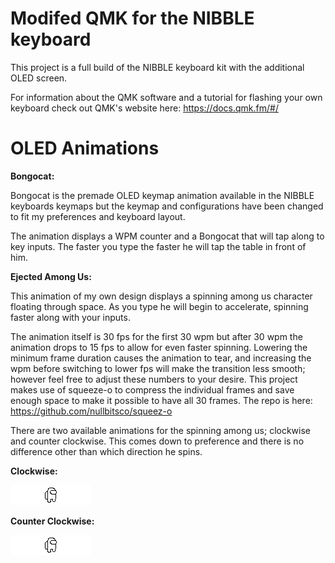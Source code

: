 # Modifed QMK for the NIBBLE keyboard
This project is a full build of the NIBBLE keyboard kit with the additional OLED screen.

For information about the QMK software and a tutorial for flashing your own keyboard check out QMK's website here: https://docs.qmk.fm/#/
# OLED Animations
**Bongocat:**

Bongocat is the premade OLED keymap animation available in the NIBBLE keyboards keymaps but the keymap and configurations have been changed to fit my preferences and keyboard layout.

The animation displays a WPM counter and a Bongocat that will tap along to key inputs. The faster you type the faster he will tap the table in front of him.

**Ejected Among Us:**

This animation of my own design displays a spinning among us character floating through space. As you type he will begin to accelerate, spinning faster along with your inputs.

The animation itself is 30 fps for the first 30 wpm but after 30 wpm the animation drops to 15 fps to allow for even faster spinning. Lowering the minimum frame duration causes the animation to tear, and increasing the wpm before switching to lower fps will make the transition less smooth; however feel free to adjust these numbers to your desire.
This project makes use of squeeze-o to compress the individual frames and save enough space to make it possible to have all 30 frames. The repo is here: https://github.com/nullbitsco/squeez-o

There are two available animations for the spinning among us; clockwise and counter clockwise. This comes down to preference and there is no difference other than which direction he spins.

**Clockwise:**

![Clockwise](https://github.com/swimwater/bennibble/blob/master/Among%20Us%20Animation/clockwise.gif)

**Counter Clockwise:**

![Counter Clockwise](https://github.com/swimwater/bennibble/blob/master/Among%20Us%20Animation/counter_clockwise.gif)
